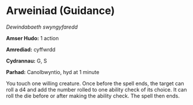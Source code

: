 # Arweiniad (Guidance)

*Dewindabaeth swyngyfaredd*

**Amser Hudo:** 1 action

**Amrediad:** cyffwrdd

**Cydrannau:** G, S

**Parhad:** Canolbwyntio, hyd at 1 minute

You touch one willing creature. Once before the spell ends, the target can roll a d4 and add the number rolled to one ability check of its choice. It can roll the die before or after making the ability check. The spell then ends.